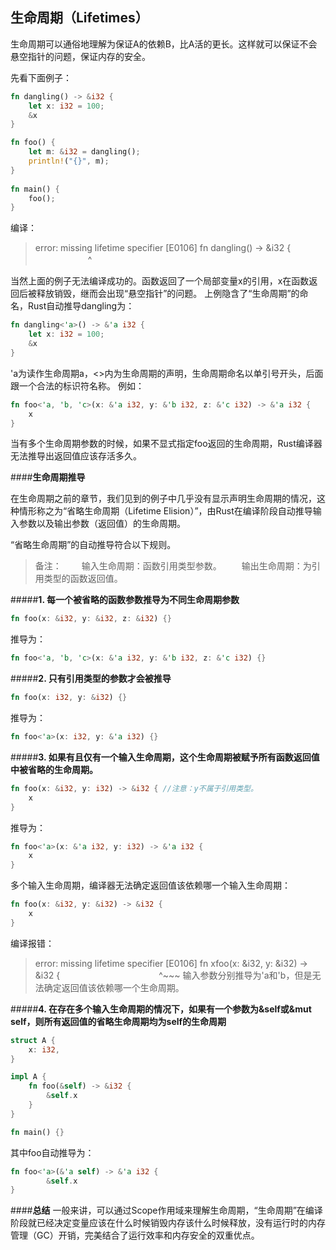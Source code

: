 **生命周期（Lifetimes）**
-------------
生命周期可以通俗地理解为保证A的依赖B，比A活的更长。这样就可以保证不会悬空指针的问题，保证内存的安全。

先看下面例子：
```rust
fn dangling() -> &i32 {
    let x: i32 = 100;
    &x
}

fn foo() {
	let m: &i32 = dangling();
	println!("{}", m);
}
	
fn main() {
	foo();
}
```
编译：
> error: missing lifetime specifier [E0106]
fn dangling() -> &i32 {
　　　　　　^
 
当然上面的例子无法编译成功的。函数返回了一个局部变量x的引用，x在函数返回后被释放销毁，继而会出现“悬空指针”的问题。
上例隐含了“生命周期”的命名，Rust自动推导dangling为：
```rust
fn dangling<'a>() -> &'a i32 {
    let x: i32 = 100;
    &x
}
```
'a为读作生命周期a，<>内为生命周期的声明，生命周期命名以单引号开头，后面跟一个合法的标识符名称。
例如：
```rust
fn foo<'a, 'b, 'c>(x: &'a i32, y: &'b i32, z: &'c i32) -> &'a i32 {
	x
}
```

当有多个生命周期参数的时候，如果不显式指定foo返回的生命周期，Rust编译器无法推导出返回值应该存活多久。

####**生命周期推导**

在生命周期之前的章节，我们见到的例子中几乎没有显示声明生命周期的情况，这种情形称之为“省略生命周期（Lifetime Elision）”，由Rust在编译阶段自动推导输入参数以及输出参数（返回值）的生命周期。

“省略生命周期”的自动推导符合以下规则。

> 备注：
> 　　输入生命周期：函数引用类型参数。
> 　　输出生命周期：为引用类型的函数返回值。

#####**1. 每一个被省略的函数参数推导为不同生命周期参数**
```rust
fn foo(x: &i32, y: &i32, z: &i32) {}
```
推导为：
```rust
fn foo<'a, 'b, 'c>(x: &'a i32, y: &'b i32, z: &'c i32) {}
```

#####**2. 只有引用类型的参数才会被推导**
```rust
fn foo(x: i32, y: &i32) {}
```
推导为：
```rust
fn foo<'a>(x: i32, y: &'a i32) {}
```

#####**3. 如果有且仅有一个输入生命周期，这个生命周期被赋予所有函数返回值中被省略的生命周期。**
```rust
fn foo(x: &i32, y: i32) -> &i32 { //注意：y不属于引用类型。
	x
}
```
推导为：
```rust
fn foo<'a>(x: &'a i32, y: i32) -> &'a i32 {
	x
}
```

多个输入生命周期，编译器无法确定返回值该依赖哪一个输入生命周期：
```rust
fn foo(x: &i32, y: &i32) -> &i32 {
	x
}
```
编译报错：
>error: missing lifetime specifier [E0106]
fn xfoo(x: &i32, y: &i32) -> &i32 {
　　　　　　　　　　　^~~~
输入参数分别推导为'a和'b，但是无法确定返回值该依赖哪一个生命周期。


#####**4. 在存在多个输入生命周期的情况下，如果有一个参数为&self或&mut self，则所有返回值的省略生命周期均为self的生命周期**
```rust
struct A {
    x: i32,
}

impl A {
	fn foo(&self) -> &i32 {
		&self.x
	}
}

fn main() {}
```
其中foo自动推导为：
```rust
fn foo<'a>(&'a self) -> &'a i32 {
		&self.x
}
```

####**总结**
一般来讲，可以通过Scope作用域来理解生命周期，“生命周期”在编译阶段就已经决定变量应该在什么时候销毁内存该什么时候释放，没有运行时的内存管理（GC）开销，完美结合了运行效率和内存安全的双重优点。
